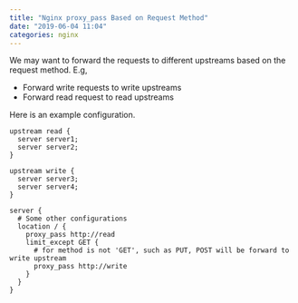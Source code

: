 ```yaml
---
title: "Nginx proxy_pass Based on Request Method"
date: "2019-06-04 11:04"
categories: nginx
---
```


We may want to forward the requests to different upstreams based on the request method. E.g,
* Forward write requests to write upstreams
* Forward read request to read upstreams

Here is an example configuration.
```nginx
upstream read {
  server server1;
  server server2;
}

upstream write {
  server server3;
  server server4;
}

server {
  # Some other configurations
  location / {
    proxy_pass http://read
    limit_except GET {
      # for method is not 'GET', such as PUT, POST will be forward to write upstream
      proxy_pass http://write
    }
  }
}
```
